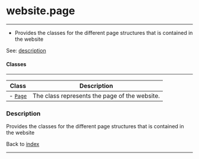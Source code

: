 # website.page
---

- Provides the classes for the different page structures that is contained in the website

See: [description](#description)
    
#### Classes
---
| Class | Description |
| --- | --- |
| - [`Page`](#program) | The class represents the page of the website. |

    
### Description

Provides the classes for the different page structures that is contained in the website

Back to [index](../../#webplate-api-specification-under-development)

---